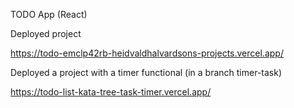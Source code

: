 TODO App (React)

Deployed project

https://todo-emclp42rb-heidvaldhalvardsons-projects.vercel.app/

Deployed a project with a timer functional (in a branch timer-task)

https://todo-list-kata-tree-task-timer.vercel.app/
